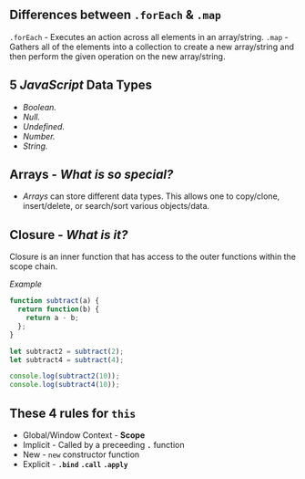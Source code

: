 ## Differences between `.forEach` & `.map`

`.forEach` - Executes an action across all elements in an array/string. `.map` -
Gathers all of the elements into a collection to create a new array/string and
then perform the given operation on the new array/string.

## 5 _JavaScript_ Data Types

* _Boolean._
* _Null._
* _Undefined._
* _Number._
* _String._

## Arrays - _What is so special?_

* _Arrays_ can store different data types. This allows one to copy/clone,
  insert/delete, or search/sort various objects/data.

## Closure - _What is it?_

Closure is an inner function that has access to the outer functions within the scope chain. 

_Example_
```javascript
function subtract(a) {
  return function(b) {
    return a - b;
  };
}

let subtract2 = subtract(2);
let subtract4 = subtract(4);

console.log(subtract2(10));
console.log(subtract4(10));
```

## These 4 rules for `this`

* Global/Window Context - **Scope**
* Implicit - Called by a preceeding **`.`** function
* New - `new` constructor function
* Explicit - **`.bind`** **`.call`** **`.apply`**
